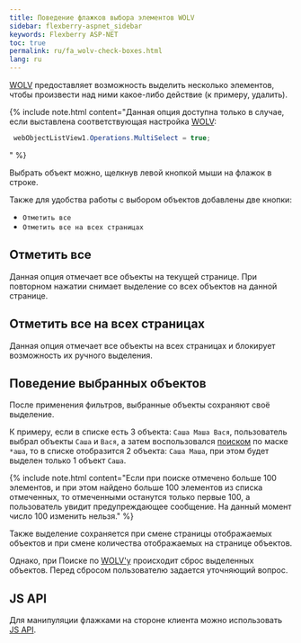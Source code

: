 ```yaml
---
title: Поведение флажков выбора элементов WOLV
sidebar: flexberry-aspnet_sidebar
keywords: Flexberry ASP-NET
toc: true
permalink: ru/fa_wolv-check-boxes.html
lang: ru
---
```


[WOLV](fa_web-object-list-view.html) предоставляет возможность выделить несколько элементов, чтобы произвести над ними какое-либо действие (к примеру, удалить).

{% include note.html content="Данная опция доступна только в случае, если выставлена соответствующая настройка [WOLV](fa_web-object-list-view.html):

```csharp
 webObjectListView1.Operations.MultiSelect = true;
```
" %}

Выбрать объект можно, щелкнув левой кнопкой мыши на флажок в строке.

Также для удобства работы с выбором объектов добавлены две кнопки:

* `Отметить все`
* `Отметить все на всех страницах`

## Отметить все

Данная опция отмечает все объекты на текущей странице. При повторном нажатии снимает выделение со всех объектов на данной странице.

## Отметить все на всех страницах

Данная опция отмечает все объекты на всех страницах и блокирует возможность их ручного выделения.

## Поведение выбранных объектов

После применения фильтров, выбранные объекты сохраняют своё выделение.

К примеру, если в списке есть 3 объекта: `Саша Маша Вася`, пользователь выбрал объекты `Саша` и `Вася`, а затем воспользовался [поиском](fa_wolv-search.html) по маске `*аша`, то в списке отобразится 2 объекта: `Саша Маша`, при этом будет выделен только 1 объект `Саша`.

{% include note.html content="Если при поиске отмечено больше 100 элементов, и при этом найдено больше 100 элементов из списка отмеченных, то отмеченными останутся только первые 100, а пользователь увидит предупреждающее сообщение. На данный момент число 100 изменить нельзя." %}

Также выделение сохраняется при смене страницы отображаемых объектов и при смене количества отображаемых на странице объектов.

Однако, при Поиске по [WOLV'y](fa_web-object-list-view.html) происходит сброс выделенных объектов. Перед сбросом пользователю задается уточняющий вопрос.

## JS API

Для манипуляции флажками на стороне клиента можно использовать [JS API](fa_js-api-wolv.html).
